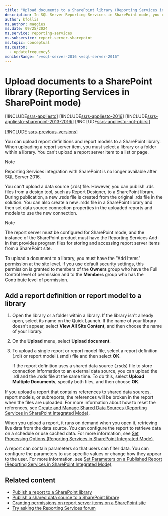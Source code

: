 ```yaml
---
title: "Upload documents to a SharePoint library (Reporting Services in SharePoint mode)"
description: In SQL Server Reporting Services in SharePoint mode, you can upload report definitions and report models to a SharePoint library.
author: kfollis
ms.author: maggies
ms.date: 09/25/2024
ms.service: reporting-services
ms.subservice: report-server-sharepoint
ms.topic: conceptual
ms.custom:
  - updatefrequency5
monikerRange: ">=sql-server-2016 <=sql-server-2016"
---
```

# Upload documents to a SharePoint library (Reporting Services in SharePoint mode)

[!INCLUDE[ssrs-appliesto](../../includes/ssrs-appliesto.md)] [!INCLUDE[ssrs-appliesto-2016](../../includes/ssrs-appliesto-2016.md)] [!INCLUDE[ssrs-appliesto-sharepoint-2013-2016i](../../includes/ssrs-appliesto-sharepoint-2013-2016.md)] [!INCLUDE[ssrs-appliesto-not-pbirsi](../../includes/ssrs-appliesto-not-pbirs.md)]

[!INCLUDE [ssrs-previous-versions](../../includes/ssrs-previous-versions.md)]

You can upload report definitions and report models to a SharePoint library. When uploading a report server item, you must select a library or a folder within a library. You can't upload a report server item to a list or page.  

> [!NOTE]
> Reporting Services integration with SharePoint is no longer available after SQL Server 2016.

 You can't upload a data source (.rds) file. However, you can publish .rds files from a design tool, such as Report Designer, to a SharePoint library. During publication, a new .rsds file is created from the original .rds file in the solution. You can also create a new .rsds file in a SharePoint library and then set data source connection properties in the uploaded reports and models to use the new connection.  
  
> [!NOTE]  
>  The report server must be configured for SharePoint mode, and the instance of the SharePoint product must have the Reporting Services Add-in that provides program files for storing and accessing report server items from a SharePoint site.  
  
 To upload a document to a library, you must have the "Add Items" permission at the site level. If you use default security settings, this permission is granted to members of the **Owners** group who have the Full Control level of permission and to the **Members** group who has the Contribute level of permission.  
  
## Add a report definition or report model to a library
  
1.  Open the library or a folder within a library. If the library isn't already open, select its name on the Quick Launch. If the name of your library doesn't appear, select **View All Site Content**, and then choose the name of your library.  
  
2.  On the **Upload** menu, select **Upload document**.  
  
3.  To upload a single report or report model file, select a report definition (.rdl) or report model (.smdl) file and then select **OK**.  
  
     If the report definition uses a shared data source (.rsds) file to store connection information to an external data source, you can upload the .rdl and the .rsds file at the same time. To do this, select **Upload Multiple Documents**, specify both files, and then choose **OK**.  
  
 If you upload a report that contains references to shared data sources, report models, or subreports, the references will be broken in the report when the files are uploaded. For more information about how to reset the references, see [Create and Manage Shared Data Sources &#40;Reporting Services in SharePoint Integrated Mode&#41;](/previous-versions/sql/).  
  
 When you upload a report, it runs on demand when you open it, retrieving live data from the data source. You can configure the report to retrieve data on a schedule or use cached data. For more information, see [Set Processing Options &#40;Reporting Services in SharePoint Integrated Mode&#41;](../../reporting-services/report-server-sharepoint/set-processing-options-reporting-services-in-sharepoint-integrated-mode.md).  
  
 A report can contain parameters so that users can filter data. You can configure the parameters to use specific values or change how they appear to the user. For more information, see [Set Parameters on a Published Report &#40;Reporting Services in SharePoint Integrated Mode&#41;](../../reporting-services/report-design/set-parameters-on-a-published-report-sharepoint-integrated-mode.md).  
  
## Related content

- [Publish a report to a SharePoint library](../../reporting-services/reports/publish-a-report-to-a-sharepoint-library.md)
- [Publish a shared data source to a SharePoint library](../../reporting-services/reports/publish-a-shared-data-source-to-a-sharepoint-library.md)
- [Granting permissions on report server items on a SharePoint site](../../reporting-services/security/granting-permissions-on-report-server-items-on-a-sharepoint-site.md)
- [Try asking the Reporting Services forum](https://go.microsoft.com/fwlink/?LinkId=620231)
